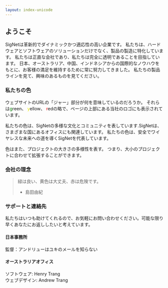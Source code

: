```yaml
---
layout: index-unicode
---
```


## ようこそ
SigNetは革新的でダイナミックかつ適応性の高い企業です。 私たちは、ハードウェアとソフトウェアのソリューションだけでなく、製品の製造に特化しています。 私たちは正直な会社であり、私たちは完全に透明であることを目指しています。 日本、オーストラリア、中国、インドネシアからの国際的なノウハウをもとに、お客様の満足を維持するために常に努力してきました。 私たちの製品ラインを見て、興味のあるものを見てください。

### 私たちの色
ウェブサイトのURLの「ジャー」部分が何を意味しているのだろうか。 それらは<span style="color:green">g</span>reen、 <span style="color:#e5e500">y</span>ellow、 <span style="color:red">r</span>edの略で、ページの上部にある当社のロゴにも表示されています。

私たちの色は、SigNetの多様な文化とコミュニティを表しています.SigNetは、さまざまな国にあるオフィスにも関連しています。 私たちの色は、安全でワイヤレスな未来への道を導くSigNetを代表しています。

色はまた、プロジェクトの大きさの多様性を表す。 つまり、大小のプロジェクトに合わせて拡張することができます。

### 会社の理念
> 緑は良い、黄色は大丈夫、赤は危険です。
> - 島田由紀

### サポートと連絡先
私たちはいつも助けてくれるので、お気軽にお問い合わせください。可能な限り早くあなたにお返ししたいと考えています。

#### 日本事務所
監督：アンドリューはユキのメールを知らない

#### オーストラリアオフィス
ソフトウェア:   Henry Trang<br>
ウェブデザイン: Andrew Trang
